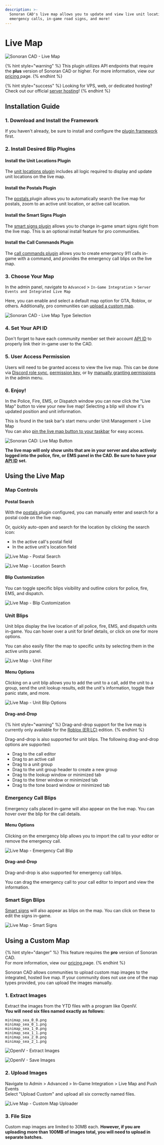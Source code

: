 ```yaml
---
description: >-
  Sonoran CAD's live map allows you to update and view live unit locations,
  emergency calls, in-game road signs, and more!
---
```


# Live Map

![Sonoran CAD - Live Map](../../../.gitbook/assets/map\_2\_final.gif)

{% hint style="warning" %}
This plugin utilizes API endpoints that require the **plus** version of Sonoran CAD or higher. For more information, view our [pricing ](../../../pricing/faq/)page.
{% endhint %}

{% hint style="success" %}
Looking for VPS, web, or dedicated hosting? Check out our official [server hosting](../../../other-products/server-hosting.md)!
{% endhint %}

## Installation Guide

### 1. Download and Install the Framework

If you haven't already, be sure to install and configure the [plugin framework](../framework-installation.md) first.

### 2. Install Desired Blip Plugins

#### Install the Unit Locations Plugin

The [unit locations plugin](locations.md) includes all logic required to display and update unit locations on the live map.

#### Install the Postals Plugin

The [postals ](postals.md)plugin allows you to automatically search the live map for postals, zoom to an active unit location, or active call location.

#### &#x20;Install the Smart Signs Plugin

The [smart signs plugin](smart-signs.md) allows you to change in-game smart signs right from the live map. This is an optional install feature for pro communities.

#### Install the Call Commands Plugin

The [call commands plugin](call-commands.md) allows you to create emergency 911 calls in-game with a command, and provides the emergency call blips on the live map.

### 3. Choose Your Map

In the admin panel, navigate to `Advanced` > `In-Game Integration` > `Server Events and Integrated Live Map`

Here, you can enable and select a default map option for GTA, Roblox, or others. Additionally, pro communities can [upload a custom map](live-map.md#using-a-custom-map).

![Sonoran CAD - Live Map Type Selection](<../../../.gitbook/assets/image (298).png>)

### 4. Set Your API ID

Don't forget to have each community member set their account [API ID](../../../sonoran-cad/api-integration/getting-started/setting-your-api-id.md) to properly link their in-game user to the CAD.

### 5. User Access Permission

Users will need to be granted access to view the live map. This can be done via [Discord role sync](../../discord-bot/), [permission key](../../../tutorials/getting-started/permissions.md#permission-keys), or by [manually granting permissions](../../../tutorials/getting-started/permissions.md#manually-granting-permissions) in the admin menu.

### **6. Enjoy!**

In the Police, Fire, EMS, or Dispatch window you can now click the "Live Map" button to view your new live map! Selecting a blip will show it's updated position and unit information.

This is found in the task bar's start menu under Unit Management > Live Map\
You can also [pin the live map button to your taskbar](../../../tutorials/customization/customizing-your-layout.md#7-tab-system) for easy access.

![Sonoran CAD: Live Map Button](<../../../.gitbook/assets/Screen Shot 2021-06-18 at 11.12.10 PM.png>)

**The live map will only show units that are in your server and also actively logged into the police, fire, or EMS panel in the CAD. Be sure to have your** [**API ID**](../../../sonoran-cad/api-integration/getting-started/setting-your-api-id.md) **set.**

## **Using the Live Map**

### **Map Controls**

#### **Postal Search**

With the [postals ](postals.md)plugin configured, you can manually enter and search for a postal code on the live map.

Or, quickly auto-open and search for the location by clicking the search icon:

* In the active call's postal field
* In the active unit's location field

![Live Map - Postal Search](../../../.gitbook/assets/map\_search\_postal.gif)

![Live Map - Location Search](../../../.gitbook/assets/map\_search\_btn.gif)

#### Blip Customization

You can toggle specific blips visibility and outline colors for police, fire, EMS, and dispatch.

![Live Map - Blip Customization](<../../../.gitbook/assets/image (299).png>)

### **Unit Blips**

Unit blips display the live location of all police, fire, EMS, and dispatch units in-game. You can hover over a unit for brief details, or click on one for more options.

You can also easily filter the map to specific units by selecting them in the active units panel.

![Live Map - Unit Filter](../../../.gitbook/assets/map\_filter.gif)

#### Menu Options

Clicking on a unit blip allows you to add the unit to a call, add the unit to a group, send the unit lookup results, edit the unit's information, toggle their panic state, and more.

![Live Map - Unit Blip Options](<../../../.gitbook/assets/image (297).png>)

#### Drag-and-Drop

{% hint style="warning" %}
Drag-and-drop support for the live map is currently only available for the [Roblox (ER:LC)](../../roblox-er-lc.md) edition.
{% endhint %}

Drag-and-drop is also supported for unit blips. The following drag-and-drop options are supported:

* Drag to the call editor
* Drag to an active call
* Drag to a unit group
* Drag to the unit group header to create a new group
* Drag to the lookup window or minimized tab
* Drag to the timer window or minimized tab
* Drag to the tone board window or minimized tab

### Emergency Call Blips

Emergency calls placed in-game will also appear on the live map. You can hover over the blip for the call details.

#### Menu Options

Clicking on the emergency blip allows you to import the call to your editor or remove the emergency call.

![Live Map - Emergency Call Blip](<../../../.gitbook/assets/image (296).png>)

#### Drag-and-Drop

Drag-and-drop is also supported for emergency call blips.

You can drag the emergency call to your call editor to import and view the information.

### Smart Sign Blips

[Smart signs](smart-signs.md) will also appear as blips on the map. You can click on these to edit the signs in-game.

![Live Map - Smart Signs](<../../../.gitbook/assets/image (304).png>)

## Using a Custom Map

{% hint style="danger" %}
This feature requires the **pro** version of Sonoran CAD.\
For more information, view our [pricing ](../../../pricing/faq/)page.
{% endhint %}

Sonoran CAD allows communities to upload custom map images to the integrated, hosted live map. If your community does not use one of the map types provided, you can upload the images manually.

### 1. Extract Images

Extract the images from the YTD files with a program like OpenIV.\
**You will need six files named exactly as follows:**

`minimap_sea_0_0.png`\
`minimap_sea_0_1.png`\
`minimap_sea_1_0.png`\
`minimap_sea_1_1.png`\
`minimap_sea_2_0.png`\
`minimap_sea_2_1.png`

![OpenIV - Extract Images](<../../../.gitbook/assets/image (91).png>)

![OpenIV - Save Images](<../../../.gitbook/assets/image (92).png>)

### 2. Upload Images

Navigate to Admin > Advanced > In-Game Integration > Live Map and Push Events\
Select "Upload Custom" and upload all six correctly named files.

![Live Map - Custom Map Uploader](<../../../.gitbook/assets/image (93).png>)

### 3. File Size

Custom map images are limited to 30MB each. **However, if you are uploading more than 100MB of images total, you will need to upload in separate batches.**

